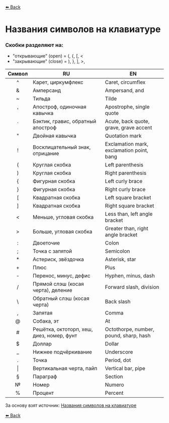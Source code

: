 [:arrow_left: Back](https://github.com/Awake-coding/cheat-sheets)

# Названия символов на клавиатуре

### Скобки разделяют на:
  - "открывающие" (open) = (, \{, \[, <
  - "закрывающие" (close) = ), \}, \], >,

| Символ |          RU         |            EN            |
|:------:| ------------------- | ------------------------ |
|  ^  | Карет, циркумфлекс     | Caret, circumflex        |
|  &  | Амперсанд              | Ampersand, and           |
|  ~  | Тильда                 | Tilde                    |
|  '  | Апостроф, одиночная кавычка | Apostrophe, single quote |
|  `  | Бэктик, гравис, обратный апостроф | Acute, back quote, grave, grave accent |
|  "  | Двойная кавычка        | Quotation mark           |
|  !  | Восклицательный знак, отрицание | Exclamation mark, exclamation point, bang |
|  (  | Круглая скобка         | Left parenthesis         |
|  )  | Круглая скобка         | Right parenthesis        |
|  {  | Фигурная скобка        | Left curly brace         |
|  }  | Фигурная скобка        | Right curly brace        |
|  \[ | Квадратная скобка      | Left square bracket      |
|  \] | Квадратная скобка      | Right square bracket     |
|  <  | Меньше, угловая скобка | Less than, left angle bracket |
|  >  | Больше, угловая скобка | Greater than, right angle bracket |
|  :  | Двоеточие              | Colon                    |
|  ;  | Точка с запятой        | Semicolon                |
|  *  | Астериск, звёздочка    | Asterisk, star           |
|  +  | Плюс                   | Plus                     |
|  -  | Перенос, минус, дефис  | Hyphen, minus, dash      |
|  /  | Прямой слэш (косая черта), деление | Forward slash, division |
|  \  | Обратный слэш (косая черта) | Back slash |
|  ,  | Запятая                | Comma                    |
|  @  | Собака, эт             | At                       |
|  #  | Решётка, октоторп, хеш, диез, номер, фунт | Octothorpe, number, pound, sharp, hash |
|  $  | Доллар                 | Dollar                   |
|  _  | Нижнее подчёркивание   | Underscore               |
|  .  | Точка                  | Period, dot              |
|  \| | Вертикальная черта, пайп | Vertical bar, pipe     |
|  §  | Параграф               | Section                  |
|  №  | Номер                  | Numero                   |
|  %  | Процент                | Percent                  |


За основу взят источник: [Названия символов на клавиатуре](https://github.com/web-standards-ru/dictionary/blob/main/keyboard.md)

[:arrow_left: Back](https://github.com/Awake-coding/cheat-sheets)